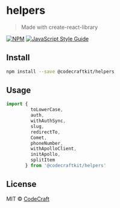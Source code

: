 # helpers

> Made with create-react-library

[![NPM](https://img.shields.io/npm/v/@codecraftkit/helpers.svg)](https://www.npmjs.com/package/@codecraftkit/helpers) [![JavaScript Style Guide](https://img.shields.io/badge/code_style-standard-brightgreen.svg)](https://standardjs.com)

## Install

```bash
npm install --save @codecraftkit/helpers
```

## Usage

```jsx
import {
         toLowerCase,
         auth,
         withAuthSync,
         slug,
         redirectTo,
         Comet,
         phoneNumber,
         withApolloClient,
         initApollo,
         splitItem
       } from '@codecraftkit/helpers'

```

## License

MIT © [CodeCraft](https://github.com/CodeCraft)
